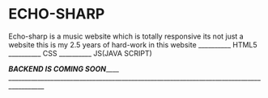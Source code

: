 # ECHO-SHARP
Echo-sharp is a music website which is totally responsive
its not just a website
this is my 2.5 years of hard-work
in this website __________ HTML5
                __________ CSS
                __________ JS(JAVA SCRIPT)


_______________________________BACKEND IS COMING SOON___________________________________ _________________________________________________________________________________________
